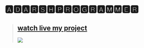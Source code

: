 # 🅰🅳🅰🆁🆂🅷🅿🆁🅾🅶🆁🅰🅼🅼🅴🆁
><h2><a href="https://adarshprogrammer.github.io/My-Projects/">watch live my project</a></h2>
><a src="https://www.facebook.com/adarshkumarx1/"><img src="https://user-images.githubusercontent.com/100017142/167455313-3c85634d-5e2d-45b1-b55e-3279194b8257.png"></a>
